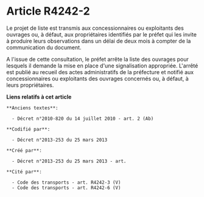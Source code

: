 # Article R4242-2

Le projet de liste est transmis aux concessionnaires ou exploitants des ouvrages ou, à défaut, aux propriétaires identifiés
par le préfet qui les invite à produire leurs observations dans un délai de deux mois à compter de la communication du
document.

A l'issue de cette consultation, le préfet arrête la liste des ouvrages pour lesquels il demande la mise en place d'une
signalisation appropriée. L'arrêté est publié au recueil des actes administratifs de la préfecture et notifié aux
concessionnaires ou exploitants des ouvrages concernés ou, à défaut, à leurs propriétaires.

**Liens relatifs à cet article**

	**Anciens textes**:

	  - Décret n°2010-820 du 14 juillet 2010 - art. 2 (Ab)

	**Codifié par**:

	  - Décret n°2013-253 du 25 mars 2013

	**Créé par**:

	  - Décret n°2013-253 du 25 mars 2013 - art.

	**Cité par**:

	  - Code des transports - art. R4242-3 (V)
	  - Code des transports - art. R4242-6 (V)
